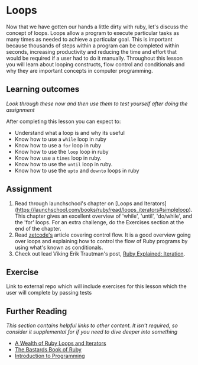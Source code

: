 # Loops
Now that we have gotten our hands a little dirty with ruby, let's discuss the
concept of loops. Loops allow a program to execute particular tasks as
many times as needed to achieve a particular goal. This is important because
thousands of steps within a program can be completed within seconds, increasing
productivity and reducing the time and effort that would be required if a user
had to do it manually. Throughout this lesson you will learn about looping constructs, flow control and conditionals and why they are important concepts in computer programming.

## Learning outcomes
*Look through these now and then use them to test yourself after doing the assignment*

After completing this lesson you can expect to:

* Understand what a loop is and why its useful
* Know how to use a `while` loop in ruby
* Know how to use a `for` loop in ruby
* Know how to use the `loop` loop in ruby
* Know how use a `times` loop in ruby.
* Know how to use the `until` loop in ruby.
* Know how to use the `upto` and `downto` loops in ruby

## Assignment
1. Read through launchschool's chapter on [Loops and Iterators]
(https://launchschool.com/books/ruby/read/loops_iterators#simpleloop).
This chapter gives an excellent overview of 'while', 'until', 'do/while',
and the 'for' loops. For an extra challenge, do the Exercises section at the end
 of the chapter.
2. Read [zetcode's](http://zetcode.com/lang/rubytutorial/flowcontrol/) article covering control flow. It is a good overview going over loops and explaining how to control the flow of Ruby programs by using what's known as conditionals.
3. Check out lead Viking Erik Trautman's post, [Ruby Explained: Iteration](http://www.eriktrautman.com/posts/ruby-explained-iteration).

## Exercise
Link to external repo which will include exercises for this lesson which the user will complete by passing tests

## Further Reading
*This section contains helpful links to other content. It isn't required, so consider it supplemental for if you need to dive deeper into something*
* [A Wealth of Ruby Loops and Iterators](http://www.skorks.com/2009/09/a-wealth-of-ruby-loops-and-iterators/)
* [The Bastards Book of Ruby](http://ruby.bastardsbook.com/chapters/loops/)
* [Introduction to Programming](https://www.teamten.com/lawrence/programming/intro/)
